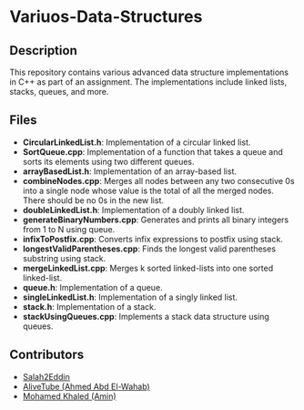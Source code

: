 # Variuos-Data-Structures

## Description

This repository contains various advanced data structure implementations in C++ as part of an assignment. The implementations include linked lists, stacks, queues, and more.

## Files

- **CircularLinkedList.h**: Implementation of a circular linked list.
- **SortQueue.cpp**: Implementation of a function that takes a queue and sorts its elements using two different queues.
- **arrayBasedList.h**: Implementation of an array-based list.
- **combineNodes.cpp**: Merges all nodes between any two consecutive 0s into a single node whose value is the total of all the merged nodes. There should be no 0s in the new list.
- **doubleLinkedList.h**: Implementation of a doubly linked list.
- **generateBinaryNumbers.cpp**: Generates and prints all binary integers from 1 to N using queue.
- **infixToPostfix.cpp**: Converts infix expressions to postfix using stack.
- **longestValidParentheses.cpp**: Finds the longest valid parentheses substring using stack.
- **mergeLinkedList.cpp**: Merges k sorted linked-lists into one sorted linked-list.
- **queue.h**: Implementation of a queue.
- **singleLinkedList.h**: Implementation of a singly linked list.
- **stack.h**: Implementation of a stack.
- **stackUsingQueues.cpp**: Implements a stack data structure using queues.

## Contributors

- [Salah2Eddin](https://github.com/Salah2Eddin)
- [AliveTube (Ahmed Abd El-Wahab)](https://github.com/AliveTube)
- [Mohamed Khaled (Amin)](https://github.com/emailam)
